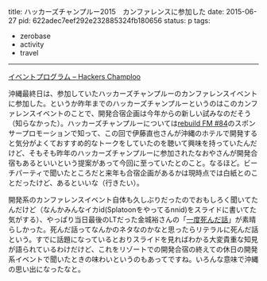 title: ハッカーズチャンプルー2015　カンファレンスに参加した
date: 2015-06-27
pid: 622adec7eef292e232885324fb180656
status: p
tags:
- zerobase
- activity
- travel
---

[イベントプログラム – Hackers Champloo][1]

沖縄最終日は、参加していたハッカーズチャンプルーのカンファレンスイベントに参加した。というか昨年までのハッカーズチャンプルーというのはこのカンファレンスイベントのことで、開発合宿企画は今年からの新しい試みなのだそう（知らなかった）。ハッカーズチャンプルーについては[rebuild FM #84][2]のスポンサープロモーションで知って、この回で伊藤直也さんが沖縄のホテルで開発すると気分がよくておすすめ的なトークをしていたのを聴いて興味を持っていたんだけど、そもそも昨年のハッカーズチャンプルーに参加されたなおやさんが開発合宿もあるといいという提案があって今回に至っていたとのこと。なるほど。ビーチパーティで聞いたところだと来年も合宿企画があるかは現時点では白紙とのことだったけど、あるといいな（行きたい）。

開発系のカンファレンスイベント自体も久しぶりだったのでおもしろく聞いてたんだけど（なんかみんなイカid(Splatoonをやってるnnid)をスライドに書いてた気がする）、やっぱり当日最後のLTだった金城裕さんの「[一度死んだ話][3]」が素晴らしかった。死んだ話ってなんかのネタなのかなと思ったらリテラルに死んだ話という。すでに話題になっているとおりスライドを見ればわかる大変貴重な知見が語られているわけだけど、これをリゾートでの開発合宿の終えての休日の開発系イベントで聞いたときの味わいというのもあってですね。いろんな意味で沖縄の思い出になったなと。

[1]:	http://hackers-champloo.org/2015/program.html
[2]:	http://rebuild.fm/84/
[3]:	http://www.slideshare.net/yutakakinjyo/hackerscample-lt-49900119